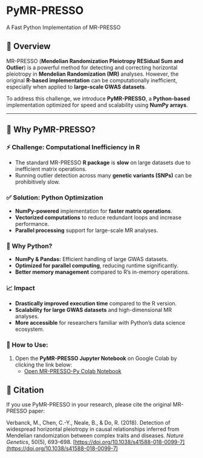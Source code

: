 # PyMR-PRESSO
A Fast Python Implementation of MR-PRESSO
## 📌 Overview  
MR-PRESSO (**Mendelian Randomization Pleiotropy RESidual Sum and Outlier**) is a powerful method for detecting and correcting horizontal pleiotropy in **Mendelian Randomization (MR)** analyses. However, the original **R-based implementation** can be computationally inefficient, especially when applied to **large-scale GWAS datasets**.  

To address this challenge, we introduce **PyMR-PRESSO**, a **Python-based** implementation optimized for speed and scalability using **NumPy arrays**.  

---

## 🚀 Why PyMR-PRESSO?  

### ⚡ Challenge: Computational Inefficiency in R  
- The standard MR-PRESSO **R package** is **slow** on large datasets due to inefficient matrix operations.  
- Running outlier detection across many **genetic variants (SNPs)** can be prohibitively slow.  

### ✅ Solution: Python Optimization  
- **NumPy-powered** implementation for **faster matrix operations**.  
- **Vectorized computations** to reduce redundant loops and increase performance.  
- **Parallel processing** support for large-scale MR analyses.  

### 🐍 Why Python?  
- **NumPy & Pandas:** Efficient handling of large GWAS datasets.  
- **Optimized for parallel computing**, reducing runtime significantly.  
- **Better memory management** compared to R’s in-memory operations.  

### 📈 Impact  
- **Drastically improved execution time** compared to the R version.  
- **Scalability for large GWAS datasets** and high-dimensional MR analyses.  
- **More accessible** for researchers familiar with Python’s data science ecosystem.
### 📝 How to Use:

1. Open the **PyMR-PRESSO Jupyter Notebook** on Google Colab by clicking the link below:
   - [Open MR-PRESSO-Py Colab Notebook](<https://github.com/masoudrezaei/PyMR-PRESSO/blob/main/PyMR_PRESSO.ipynb>)

## 📄 Citation

If you use PyMR-PRESSO in your research, please cite the original MR-PRESSO paper:

Verbanck, M., Chen, C.-Y., Neale, B., & Do, R. (2018). Detection of widespread horizontal pleiotropy in causal relationships inferred from Mendelian randomization between complex traits and diseases. *Nature Genetics*, 50(5), 693–698. [https://doi.org/10.1038/s41588-018-0099-7](https://doi.org/10.1038/s41588-018-0099-7)
